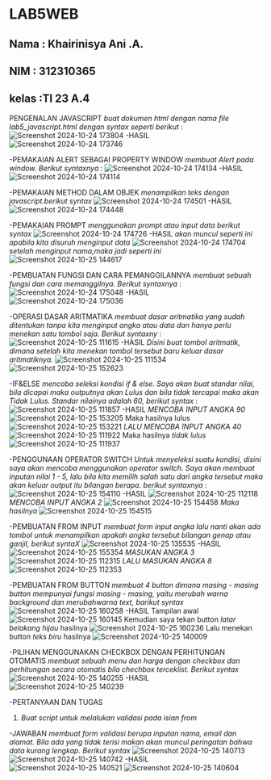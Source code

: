 # LAB5WEB
## Nama : Khairinisya Ani .A.
## NIM  : 312310365
## kelas :TI 23 A.4

PENGENALAN JAVASCRIPT
*buat dokumen html dengan nama file lab5_javascript.html dengan syntax seperti berikut* :
![Screenshot 2024-10-24 173804](https://github.com/user-attachments/assets/572b7815-d48e-40f1-8322-7ad79a86daeb)
-HASIL
![Screenshot 2024-10-24 173746](https://github.com/user-attachments/assets/0036ff50-59a5-4574-a57b-d0f96e348451)

-PEMAKAIAN ALERT SEBAGAI PROPERTY WINDOW
*membuat Alert pada window. Berikut syntaxnya* :
![Screenshot 2024-10-24 174134](https://github.com/user-attachments/assets/8dc829d4-b481-4bb6-9ca5-00b41485457c)
-HASIL
![Screenshot 2024-10-24 174114](https://github.com/user-attachments/assets/562610bb-9ae0-4609-84d5-3c425f1007f4)

-PEMAKAIAN METHOD DALAM OBJEK
*menampilkan teks dengan javascript.berikut syntax*
![Screenshot 2024-10-24 174501](https://github.com/user-attachments/assets/1e067fe7-50e3-4466-bccd-93f030b68323)
-HASIL
![Screenshot 2024-10-24 174448](https://github.com/user-attachments/assets/85b5ff5f-2f46-4661-8739-0fb67d9d2541)

-PEMAKAIAN PROMPT
*menggunakan prompt atau input data berikut syntax*
![Screenshot 2024-10-24 174726](https://github.com/user-attachments/assets/dcdd19f9-c829-4b65-9282-d349a5ebe92e)
-HASIL
*akan muncul seperti ini apabila kita disuruh menginput data*
![Screenshot 2024-10-24 174704](https://github.com/user-attachments/assets/52a2ea4e-4160-4c87-8821-a6da9523768c)
*setelah menginput nama,maka jadi seperti ini*
![Screenshot 2024-10-25 144617](https://github.com/user-attachments/assets/365a6983-abeb-4f0f-a2a6-48c3200c85fb)

-PEMBUATAN FUNGSI DAN CARA PEMANGGILANNYA
*membuat sebuah fungsi dan cara memanggilnya. Berikut syntaxnya* :
![Screenshot 2024-10-24 175048](https://github.com/user-attachments/assets/0f57113f-ecdd-43a6-9e3c-75d158922bae)
-HASIL
![Screenshot 2024-10-24 175036](https://github.com/user-attachments/assets/b67090d6-8425-4b27-a069-cb1449f90f7e)

-OPERASI DASAR ARITMATIKA
*membuat dasar aritmatika yang sudah ditentukan tanpa kita menginput angka atau data dan hanya perlu menekan satu tombol saja. Berikut syntaxny* :
![Screenshot 2024-10-25 111615](https://github.com/user-attachments/assets/1375f4d2-c936-4c1e-9f20-ddffb2e4369f)
-HASIL
*Disini buat tombol aritmatik, dimana setelah kita menekan tombol tersebut baru keluar dasar aritmatiknya.*
![Screenshot 2024-10-25 111534](https://github.com/user-attachments/assets/36572ff2-b97e-4f9d-a88d-8529a47c1bc5)
![Screenshot 2024-10-25 152623](https://github.com/user-attachments/assets/405041e7-c185-4ba6-b9cc-d7a57dc3ac50)

-IF&ELSE
*mencoba seleksi kondisi if & else. Saya akan buat standar nilai, bila dicapai maka outputnya akan Lulus dan bila tidak tercapai maka akan Tidak Lulus. Standar nilainya adalah 60, berikut syntax* :
![Screenshot 2024-10-25 111857](https://github.com/user-attachments/assets/d2c53b9a-afa7-4704-bc5d-04941d51568d)
-HASIL
*MENCOBA INPUT ANGKA 90*
![Screenshot 2024-10-25 153205](https://github.com/user-attachments/assets/1026541e-0f5f-4b9a-af4d-90179b80e11f)
Maka hasilnya lulus
![Screenshot 2024-10-25 153221](https://github.com/user-attachments/assets/abe5c5d6-9bfc-4936-bf22-f85086a1f3d0)
*LALU MENCOBA INPUT ANGKA 40*
![Screenshot 2024-10-25 111922](https://github.com/user-attachments/assets/e6aed81d-2594-4941-8bb7-a6773737906c)
Maka hasilnya *tidak lulus*
![Screenshot 2024-10-25 111937](https://github.com/user-attachments/assets/d8d7d5c9-e3a6-4430-a621-b6d73f1ac53e)

-PENGGUNAAN OPERATOR SWITCH
*Untuk menyeleksi suatu kondisi, disini saya akan mencoba menggunakan operator switch. Saya akan membuat inputan nilai 1 - 5, lalu bila kita memilih salah satu dari angka tersebut maka akan keluar output itu bilangan berapa. berikut syntaxnya* :
![Screenshot 2024-10-25 154110](https://github.com/user-attachments/assets/14f73a96-b784-48f0-9796-cfcf2b41bd8d)
-HASIL
![Screenshot 2024-10-25 112118](https://github.com/user-attachments/assets/f83c02c6-9aea-4cfd-a1db-4f5780e69b74)
*MENCOBA INPUT ANGKA 2*
![Screenshot 2024-10-25 154458](https://github.com/user-attachments/assets/e8f673c8-3ac3-474d-80bc-5f818b40a1e4)
*Maka hasilnya*
![Screenshot 2024-10-25 154515](https://github.com/user-attachments/assets/c8fd4f2f-dab0-417f-b6b6-700ee157651e)

-PEMBUATAN FROM INPUT
*membuat form input angka lalu nanti akan ada tombol untuk menampilkan apakah angka tersebut bilangan genap atau ganjil, berikut syntaX*
![Screenshot 2024-10-25 135535](https://github.com/user-attachments/assets/84566f40-3411-4563-8f58-db5d10db10f4)
-HASIL
![Screenshot 2024-10-25 155354](https://github.com/user-attachments/assets/0ed5be7b-edf8-4b9c-9e80-d16c7be4fcfe)
*MASUKAN ANGKA 3*
![Screenshot 2024-10-25 112315](https://github.com/user-attachments/assets/bd029b59-d9e9-41ba-962b-3a9aa1891e34)
*LALU MASUKAN ANGKA 8*
![Screenshot 2024-10-25 112353](https://github.com/user-attachments/assets/e0c86d41-28bc-452f-ad39-a3d95418ee33)

-PEMBUATAN FROM BUTTON
*membuat 4 button dimana masing - masing button mempunyai fungsi masing - masing, yaitu merubah warna background dan merubahwarna text, barikut syntax*
![Screenshot 2024-10-25 160258](https://github.com/user-attachments/assets/54175245-f117-4e89-9cd0-100bb42a96c6)
-HASIL
Tampilan awal
![Screenshot 2024-10-25 160145](https://github.com/user-attachments/assets/c92289cf-f653-48f5-9785-1aed079bda3e)
Kemudian saya tekan button *latar belakang hijau* hasilnya
![Screenshot 2024-10-25 160236](https://github.com/user-attachments/assets/6553e35c-40f1-4ae4-b915-07b0cee50bcd)
Lalu menekan button *teks biru* hasilnya
![Screenshot 2024-10-25 140009](https://github.com/user-attachments/assets/fc15aa8e-ce51-4ebe-a581-9a7dbc080ec9)

-PILIHAN MENGGUNAKAN CHECKBOX DENGAN PERHITUNGAN OTOMATIS
*membuat sebuah menu dan harga dengan checkbox dan perhitungan secara otomatis bila chechbox terceklist. Berikut syntax*
![Screenshot 2024-10-25 140255](https://github.com/user-attachments/assets/8c5f82eb-9e5e-449a-a526-b235b5072be2)
-HASIL
![Screenshot 2024-10-25 140239](https://github.com/user-attachments/assets/3667f741-422d-4467-9ed4-379958432bdd)


-PERTANYAAN DAN TUGAS
1. *Buat script untuk melalukan validasi pada isian from*

-JAWABAN 
*membuat form validasi berupa inputan nama, email dan alamat. Bila ada yang tidak terisi makan akan muncul peringatan bahwa data kurang lengkap. Berikut syntax*
![Screenshot 2024-10-25 140713](https://github.com/user-attachments/assets/f82b9f75-4ec2-43cb-95d5-b62e801aa518)
![Screenshot 2024-10-25 140742](https://github.com/user-attachments/assets/80ef9e5a-128a-477d-b0bb-8819353b1fef)
-HASIL
![Screenshot 2024-10-25 140521](https://github.com/user-attachments/assets/775a3669-4d7e-4c96-a350-8a2a5f56d9cd)
![Screenshot 2024-10-25 140604](https://github.com/user-attachments/assets/9bdebd66-43b3-4d16-a0e8-3a07904d4038)

